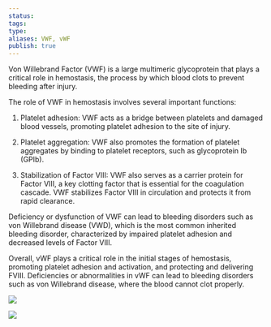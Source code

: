 ```yaml
---
status: 
tags: 
type: 
aliases: VWF, vWF
publish: true
---
```


Von Willebrand Factor (VWF) is a large multimeric glycoprotein that plays a critical role in hemostasis, the process by which blood clots to prevent bleeding after injury.

The role of VWF in hemostasis involves several important functions:

1.  Platelet adhesion: VWF acts as a bridge between platelets and damaged blood vessels, promoting platelet adhesion to the site of injury.
    
2.  Platelet aggregation: VWF also promotes the formation of platelet aggregates by binding to platelet receptors, such as glycoprotein Ib (GPIb).
    
3.  Stabilization of Factor VIII: VWF also serves as a carrier protein for Factor VIII, a key clotting factor that is essential for the coagulation cascade. VWF stabilizes Factor VIII in circulation and protects it from rapid clearance.
    

Deficiency or dysfunction of VWF can lead to bleeding disorders such as von Willebrand disease (VWD), which is the most common inherited bleeding disorder, characterized by impaired platelet adhesion and decreased levels of Factor VIII.

Overall, vWF plays a critical role in the initial stages of hemostasis, promoting platelet adhesion and activation, and protecting and delivering FVIII. Deficiencies or abnormalities in vWF can lead to bleeding disorders such as von Willebrand disease, where the blood cannot clot properly.

![](https://i.imgur.com/JYpsd7J.png)

![](https://i.imgur.com/BsRKZzP.png)
